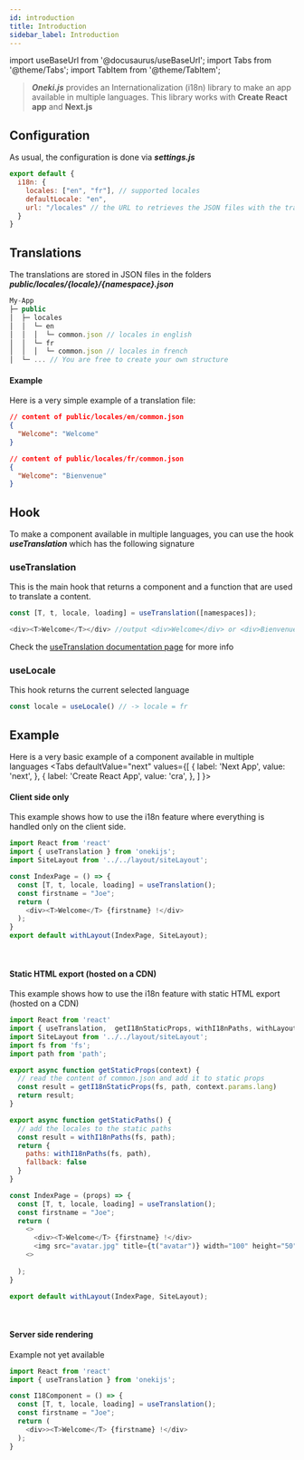 ```yaml
---
id: introduction
title: Introduction
sidebar_label: Introduction
---
```

import useBaseUrl from '@docusaurus/useBaseUrl';
import Tabs from '@theme/Tabs';
import TabItem from '@theme/TabItem';


> ***Oneki.js*** provides an Internationalization (i18n) library to make an app available in multiple languages. This library works with **Create React app** and **Next.js**

## Configuration
As usual, the configuration is done via ***settings.js***

```javascript
export default {
  i18n: {
    locales: ["en", "fr"], // supported locales
    defaultLocale: "en",
    url: "/locales" // the URL to retrieves the JSON files with the translations
  }
}
```

## Translations
The translations are stored in JSON files in the folders ***public/locales/{locale}/{namespace}.json***

```javascript
My-App
├─ public
│  ├─ locales
│  │  └─ en
│  │  │  └─ common.json // locales in english
│  │  └─ fr
│  │  │  └─ common.json // locales in french 
│  └─ ... // You are free to create your own structure 
```

#### Example
Here is a very simple example of a translation file:

```json
// content of public/locales/en/common.json
{
  "Welcome": "Welcome"
}

// content of public/locales/fr/common.json
{
  "Welcome": "Bienvenue"
}
```

## Hook
To make a component available in multiple languages, you can use the hook ***useTranslation*** which has the following signature

### useTranslation
This is the main hook that returns a component and a function that are used to translate a content.
```javascript
const [T, t, locale, loading] = useTranslation([namespaces]);
```
```javascript
<div><T>Welcome</T></div> //output <div>Welcome</div> or <div>Bienvenue</div>
```
Check the [useTranslation documentation page](useTranslation) for more info

### useLocale
This hook returns the current selected language
```javascript
const locale = useLocale() // -> locale = fr
```



## Example
Here is a very basic example of a component available in multiple languages
<Tabs
  defaultValue="next"
  values={[
    { label: 'Next App', value: 'next', },
    { label: 'Create React App', value: 'cra', },
  ]
}>
<TabItem value="next">

#### Client side only
This example shows how to use the i18n feature where everything is handled only on the client side.

```javascript
import React from 'react'
import { useTranslation } from 'onekijs';
import SiteLayout from '../../layout/siteLayout';

const IndexPage = () => {
  const [T, t, locale, loading] = useTranslation();
  const firstname = "Joe";
  return (
    <div><T>Welcome</T> {firstname} !</div>
  );
}
export default withLayout(IndexPage, SiteLayout);

```
<br/>

#### Static HTML export (hosted on a CDN)
This example shows how to use the i18n feature with static HTML export (hosted on a CDN)

```javascript
import React from 'react'
import { useTranslation,  getI18nStaticProps, withI18nPaths, withLayout } from 'onekijs';
import SiteLayout from '../../layout/siteLayout';
import fs from 'fs';
import path from 'path';

export async function getStaticProps(context) {
  // read the content of common.json and add it to static props
  const result = getI18nStaticProps(fs, path, context.params.lang)
  return result;
}

export async function getStaticPaths() {
  // add the locales to the static paths
  const result = withI18nPaths(fs, path);
  return {
    paths: withI18nPaths(fs, path),
    fallback: false
  }
}

const IndexPage = (props) => {
  const [T, t, locale, loading] = useTranslation();
  const firstname = "Joe";
  return (
    <>
      <div><T>Welcome</T> {firstname} !</div>
      <img src="avatar.jpg" title={t("avatar")} width="100" height="50">
    <>
    
  );
}

export default withLayout(IndexPage, SiteLayout);
```
<br/>

#### Server side rendering
Example not yet available

</TabItem>
<TabItem value="cra">

```javascript
import React from 'react'
import { useTranslation } from 'onekijs';

const I18Component = () => {
  const [T, t, locale, loading] = useTranslation();
  const firstname = "Joe";
  return (
    <div>><T>Welcome</T> {firstname} !</div>
  );
}
```

</TabItem>
</Tabs>